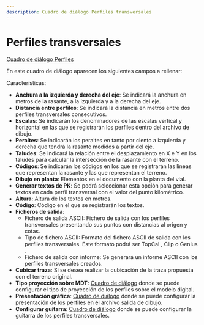 ```yaml
---
description: Cuadro de diálogo Perfiles transversales
---
```


# Perfiles transversales

[Cuadro de diálogo Perfiles](./)

En este cuadro de diálogo aparecen los siguientes campos a rellenar:

Características:

* **Anchura a la izquierda y derecha del eje**: Se indicará la anchura en metros de la rasante, a la izquierda y a la derecha del eje.
* **Distancia entre perfiles**: Se indicará la distancia en metros entre dos perfiles transversales consecutivos.
* **Escalas**: Se indicarán los denominadores de las escalas vertical y horizontal en las que se registrarán los perfiles dentro del archivo de dibujo.
* **Peraltes**: Se indicarán los peraltes en tanto por ciento a izquierda y derecha que tendrá la rasante medidos a partir del eje.
* **Taludes**: Se indicará la relación entre el desplazamiento en X e Y en los taludes para calcular la intersección de la rasante con el terreno.
* **Códigos**: Se indicarán los códigos en los que se registrarán las líneas que representan la rasante y las que representan el terreno.
* **Dibujo en planta**: Elementos en el documento con la planta del vial.
* **Generar textos de PK**: Se podrá seleccionar esta opción para generar textos en cada perfil transversal con el valor del punto kilométrico.
* **Altura**: Altura de los textos en metros.
* **Código**: Código en el que se registrarán los textos.
* **Ficheros de salida**:
  * Fichero de salida ASCII: Fichero de salida con los perfiles transversales presentando sus puntos con distancias al origen y cotas.
  * Tipo de fichero ASCII: Formato del fichero ASCII de salida con los perfiles transversales. Este formato podrá ser TopCal , Clip o Genius .
  * Fichero de salida con informe: Se generará un informe ASCII con los perfiles transversales creados.
* **Cubicar traza**: Si se desea realizar la cubicación de la traza propuesta con el terreno original.
* **Tipo proyección sobre MDT**: [Cuadro de diálogo](untitled-204.md) donde se puede configurar el tipo de proyección de los perfiles sobre el modelo digital.
* **Presentación gráfica**: [Cuadro de diálogo](untitled-177.md) donde se puede configurar la presentación de los perfiles en el archivo salida de dibujo.
* **Configurar guitarra**: [Cuadro de diálogo](untitled-119.md) donde se puede configurar la guitarra de los perfiles transversales.

